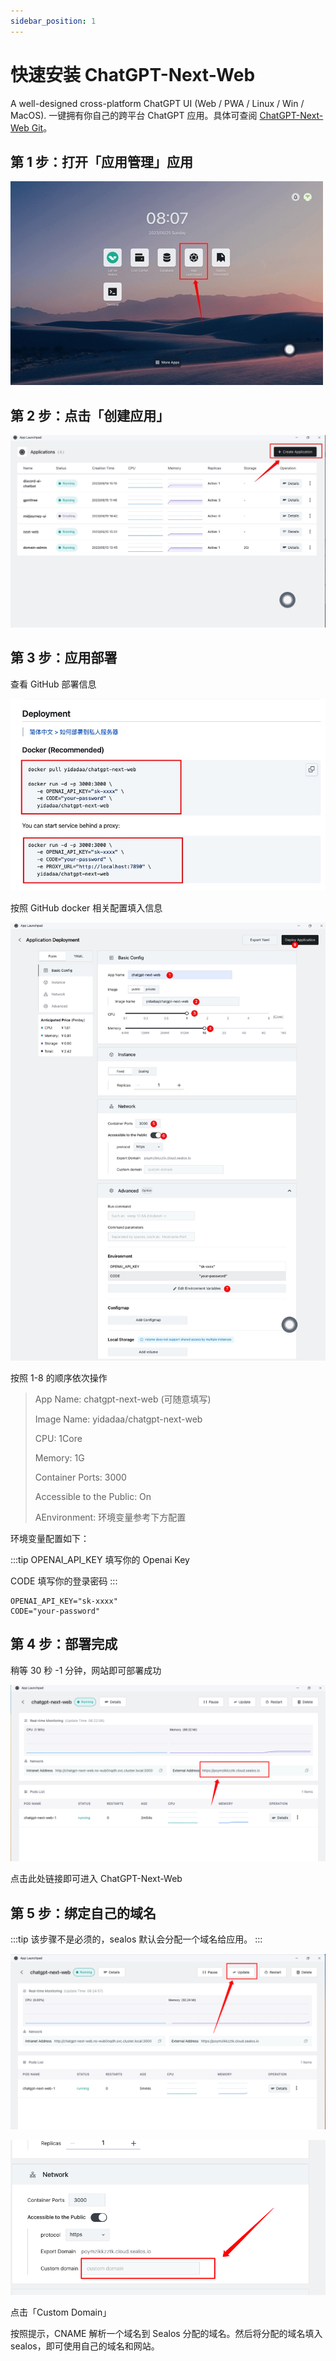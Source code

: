 ```yaml
---
sidebar_position: 1
---
```


# 快速安装 ChatGPT-Next-Web

A well-designed cross-platform ChatGPT UI (Web / PWA / Linux / Win / MacOS). 一键拥有你自己的跨平台 ChatGPT 应用。具体可查阅 [ChatGPT-Next-Web Git](https://github.com/Yidadaa/ChatGPT-Next-Web)。

## 第 1 步：打开「应用管理」应用

![](./images/chat-next-web/open-app-launchpad.jpg)

## 第 2 步：点击「创建应用」

![](./images/chat-next-web/create-app.jpg)

## 第 3 步：应用部署

查看 GitHub 部署信息

![](./images/chat-next-web/github.jpg)

按照 GitHub docker 相关配置填入信息

![](./images/chat-next-web/install.jpg)

按照 1-8 的顺序依次操作

>App Name: chatgpt-next-web (可随意填写)
>
>Image Name: yidadaa/chatgpt-next-web
>
>CPU: 1Core
>
>Memory: 1G
>
>Container Ports: 3000
>
>Accessible to the Public: On
>
>AEnvironment: 环境变量参考下方配置

环境变量配置如下：

:::tip
OPENAI_API_KEY 填写你的 Openai Key

CODE 填写你的登录密码
:::

```env
OPENAI_API_KEY="sk-xxxx"
CODE="your-password"
```

## 第 4 步：部署完成

稍等 30 秒 -1 分钟，网站即可部署成功

![open-website](./images/chat-next-web/open-website.png)

点击此处链接即可进入 ChatGPT-Next-Web

## 第 5 步：绑定自己的域名

:::tip
该步骤不是必须的，sealos 默认会分配一个域名给应用。
:::

![update](./images/chat-next-web/update.png)

![custom-domain](./images/chat-next-web/custom-domain.png)

点击「Custom Domain」

按照提示，CNAME 解析一个域名到 Sealos 分配的域名。然后将分配的域名填入 sealos，即可使用自己的域名和网站。
